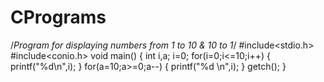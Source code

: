 # CPrograms
/*Program for displaying numbers from 1 to 10 & 10 to 1*/
#include<stdio.h>
#include<conio.h>
void main()
{
int i,a;
i=0;
for(i=0;i<=10;i++)
{
printf("%d\n",i);
}
for(a=10;a>=0;a--)
{
printf("%d \n",i);
}
getch();
}
